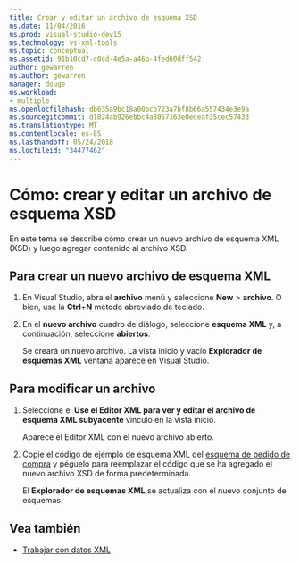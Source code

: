 ```yaml
---
title: Crear y editar un archivo de esquema XSD
ms.date: 11/04/2016
ms.prod: visual-studio-dev15
ms.technology: vs-xml-tools
ms.topic: conceptual
ms.assetid: 91b10cd7-c0cd-4e5a-a46b-4fed60dff542
author: gewarren
ms.author: gewarren
manager: douge
ms.workload:
- multiple
ms.openlocfilehash: db635a9bc18a00bcb723a7bf8b66a557434e3e9a
ms.sourcegitcommit: d1824ab926ebbc4a8057163e0edeaf35cec57433
ms.translationtype: MT
ms.contentlocale: es-ES
ms.lasthandoff: 05/24/2018
ms.locfileid: "34477462"
---
```

# <a name="how-to-create-and-edit-an-xsd-schema-file"></a>Cómo: crear y editar un archivo de esquema XSD

En este tema se describe cómo crear un nuevo archivo de esquema XML (XSD) y luego agregar contenido al archivo XSD.

## <a name="to-create-a-new-xml-schema-file"></a>Para crear un nuevo archivo de esquema XML

1. En Visual Studio, abra el **archivo** menú y seleccione **New** > **archivo**. O bien, use la **Ctrl**+**N** método abreviado de teclado.

2. En el **nuevo archivo** cuadro de diálogo, seleccione **esquema XML** y, a continuación, seleccione **abiertos**.

   Se creará un nuevo archivo. La vista inicio y vacío **Explorador de esquemas XML** ventana aparece en Visual Studio.

## <a name="to-edit-a-file"></a>Para modificar un archivo

1. Seleccione el **Use el Editor XML para ver y editar el archivo de esquema XML subyacente** vínculo en la vista inicio.

   Aparece el Editor XML con el nuevo archivo abierto.

2. Copie el código de ejemplo de esquema XML del [esquema de pedido de compra](../xml-tools/sample-xsd-file-simple-schema.md) y péguelo para reemplazar el código que se ha agregado el nuevo archivo XSD de forma predeterminada.

   El **Explorador de esquemas XML** se actualiza con el nuevo conjunto de esquemas.

## <a name="see-also"></a>Vea también

- [Trabajar con datos XML](../xml-tools/working-with-xml-data.md)